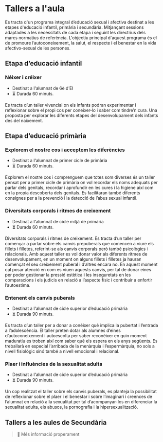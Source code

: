 # Tallers a l'aula

Es tracta d'un programa integral d’educació sexual i afectiva destinat a les etapes d'educació infantil, primària i secundària. Mitjançant sessions adaptades a les necessitats de cada etapa i seguint les directrius dels marcs normatius de referència. L'objectiu principal d'aquest programa és el de promoure l’autoconeixement, la salut, el respecte i el benestar en la vida afectivo-sexual de les persones. 


## Etapa d’educació infantil
### Néixer i créixer
- Destinat a l'alumnat de 6è d’EI
- ⏳ Durada 60 minuts.

Es tracta d’un taller vivencial on els infants podran experimentar i reflexionar sobre el propi cos per coneixer-lo i saber com tindre’n cura.
Una proposta per explorar les diferents etapes del desenvolupament dels infants des del naixement. 

## Etapa d’educació primària

### Explorem el nostre cos i acceptem les diferències
- Destinat a l'alumnat de primer cicle de primària
- ⏳ Durada 60 minuts.

Explorem el nostre cos i comprenguem que totes som diverses és un taller pensat per a primer cicle de primària on vol recordar els noms adequats per parlar dels genitals, recordar i aprofundir en les cures i la higiene així com en la propia descoberta dels genitals. Es facilitaran també diferents consignes per a la prevenció i la detecció de l’abus sexual infantil.


### Diversitats corporals i ritmes de creixement
- Destinat a l'alumnat de cicle mitjà de primària
- ⏳ Durada 60 minuts.

Diversitats corporals i ritmes de creixement. Es tracta d’un taller per començar a parlar sobre els canvis prepuberals que comencen a viure els fillets i filletes, referint-se als canvis corporals però també psicològics i relacionals. Amb aquest taller es vol donar valor als diferents ritmes de desenvolupament, en un moment on alguns fillets i filletes ja hauran començat el seu creixement puberal i d’altres encara no. En aquest moment cal posar atenció en com es viuen aquests canvis, per tal de donar eines per poder gestionar la pressió estètica i les inseguretats en les comparacions i els judicis en relació a l’aspecte físic i contribuir a enfortir l’autoestima.


### Entenent els canvis puberals
- Destinat a l'alumnat de cicle superior d’educació primària
- ⏳ Durada 90 minuts.

Es tracta d’un taller per a donar a conèixer què implica la pubertat i l’entrada a l’adolescència. El taller preten dotar als alumnes d’eines d’autoconeixement i autoescolta per saber reconèixer en quin moment maduratiu es troben així com saber què els espera en els anys següents. Es treballarà en especial l’arribada de la menàrquia i l’espermàrquia, no sols a nivell fisiològic sinó també a nivell emocional i relacional.

### Plaer i influències de la sexualitat adulta
- Destinat a l'alumnat de cicle superior d’educació primària
- ⏳ Durada 90 minuts.

Un cop realitzat el taller sobre els canvis puberals, es planteja la possibilitat de reflexionar sobre el plaer i el benestar i sobre l’imaginari i creences de l’alumnat en relació a la sexualitat per tal d’acompanyar-los en diferenciar la sexualitat adulta, els abusos, la pornografia i la hipersexualització.


## Tallers a les aules de Secundària
 
> 📣 Més informació properament
